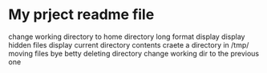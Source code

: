 # My prject readme file
change working directory to home directory
long format display
display hidden files
display current directory contents
craete a directory in /tmp/
moving files
bye betty
deleting directory
change working dir to the previous one
